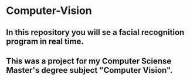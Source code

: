 # Computer-Vision
## In this repository you will se a facial recognition program in real time. 

## This was a project for my Computer Sciense Master's degree subject "Computer Vision".  
